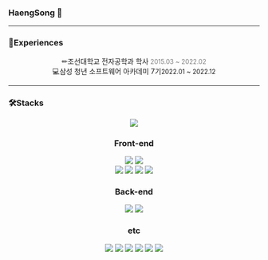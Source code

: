 ### HaengSong 👋

<hr />

### 🎈Experiences

<div align="center"><span style="font-size:100%;">✏조선대학교 전자공학과 학사</span><span style="font-size:90%; color:grey;">     2015.03 ~ 2022.02</span></div>

<div align="center"><span style="font-size:100%;">💻삼성 청년 소프트웨어 아카데미 7기</span><span style="font-size:90%;">2022.01 ~ 2022.12</span></div>



<hr />

### 🛠Stacks



<p align="center">
 <img src="http://mazassumnida.wtf/api/v2/generate_badge?boj=haengsong"/>
</p>





 
 ### <center>**Front-end**</center>

<div align="center"><img src="https://img.shields.io/badge/JavaScript-F7DF1E?style=for-the-badge&logo=JavaScript&logoColor=white"/>
    <img src="https://img.shields.io/badge/Sass-CC6699?style=for-the-badge&logo=Sass&logoColor=white">
</div>

<div align="center"><img src="https://img.shields.io/badge/React-61DAFB?style=for-the-badge&logo=React&logoColor=white">
    <img src="https://img.shields.io/badge/Vue.js-4FC08D?style=for-the-badge&logo=Vue.js&logoColor=white">
    <img src="https://img.shields.io/badge/Next.js-000000?style=for-the-badge&logo=Next.js&logoColor=white">
    <img src="https://img.shields.io/badge/TypeScript-3178C6?style=for-the-badge&logo=TypeScript&logoColor=white">



### <center>**Back-end**</center>

<div align="center"><img src="https://img.shields.io/badge/Python-3776AB?style=for-the-badge&logo=Python&logoColor=white">
    <img src="https://img.shields.io/badge/Django-092E20?style=for-the-badge&logo=Django&logoColor=white">
</div>





### <center>**e**tc</center>

<div align="center"><img src="https://img.shields.io/badge/GitHub-181717?style=for-the-badge&logo=GitHub&logoColor=white"/> <img src="https://img.shields.io/badge/GitLab-FC6D26?style=for-the-badge&logo=GitLab&logoColor=white"/> <img src="https://img.shields.io/badge/Jira-0052CC?style=for-the-badge&logo=Jira&logoColor=white"/> <img src="https://img.shields.io/badge/Jenkins-D24939?style=for-the-badge&logo=Jenkins&logoColor=white"/> <img src="https://img.shields.io/badge/Docker-2496ED?style=for-the-badge&logo=Docker&logoColor=white"/> <img src="https://img.shields.io/badge/NGINX-009639?style=for-the-badge&logo=NGINX&logoColor=white"/></div>



